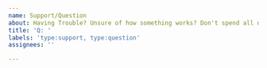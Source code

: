 ```yaml
---
name: Support/Question
about: Having Trouble? Unsure of how something works? Don't spend all day trying to debug it, we can help!
title: 'Q: '
labels: 'type:support, type:question'
assignees: ''

---
```


<!-- Tell us what's happening, include as much detail as you can, and include full logs if you're having troubles
if needed, ping someone on slack with a link to the issue.

If you've given up and gone elsewhere, report it anyway and we can work to make sure it never happens again.

Thank again for using VVV, and helping out!! -->
